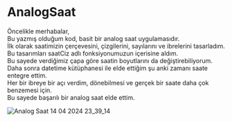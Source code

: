 # AnalogSaat

Öncelikle merhabalar,  
Bu yazmış olduğum kod, basit bir analog saat uygulamasıdır.  
İlk olarak saatimizin çerçevesini, çizgilerini, sayılarını ve ibrelerini tasarladım.  
Bu tasarımları saatCiz adlı fonksiyonumuzun içerisine aldım.  
Bu sayede verdiğimiz çapa göre saatin boyutlarını da değiştirebiliyorum.  
Daha sonra datetime kütüphanesi ile elde ettiğim şu anki zamanı saate entegre ettim.  
Her bir ibreye bir açı verdim, dönebilmesi ve gerçek bir saate daha çok benzemesi için.  
Bu sayede başarılı bir analog saat elde ettim.        

![Analog Saat 14 04 2024 23_39_14](https://github.com/Sev-in/AnalogSaat/assets/117306287/8bf564eb-bdfd-441b-994c-8867950e80a6)
